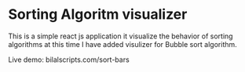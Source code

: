 # Sorting Algoritm visualizer
This is a simple react js application it visualize the behavior of sorting algorithms at this time I have added visulizer for Bubble sort algorithm.

Live demo: bilalscripts.com/sort-bars

